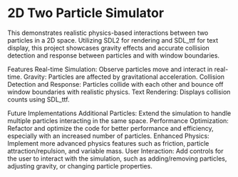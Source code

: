 # 2D Two Particle Simulator

This demonstrates realistic physics-based interactions between two particles in a 2D space. Utilizing SDL2 for rendering and SDL_ttf for text display, this project showcases gravity effects and accurate collision detection and response between particles and with window boundaries.

Features
  Real-time Simulation: Observe particles move and interact in real-time.
  Gravity: Particles are affected by gravitational acceleration.
  Collision Detection and Response: Particles collide with each other and bounce off window boundaries with realistic physics.
  Text Rendering: Displays collision counts using SDL_ttf.

Future Implementations
  Additional Particles: Extend the simulation to handle multiple particles interacting in the same space.
  Performance Optimization: Refactor and optimize the code for better performance and efficiency, especially with an increased number of particles.
  Enhanced Physics: Implement more advanced physics features such as friction, particle attraction/repulsion, and variable mass.
  User Interaction: Add controls for the user to interact with the simulation, such as adding/removing particles, adjusting gravity, or changing particle properties.
